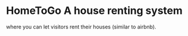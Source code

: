 # HomeToGo A house renting system
where you can let visitors rent their houses (similar to airbnb).
